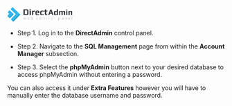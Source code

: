<img src="/kb-images/directadmin/directadmin-logo.png" alt="DirectAdmin Logo" width="150"/>

* Step 1. Log in to the **DirectAdmin** control panel.

* Step 2. Navigate to the **SQL Management** page from within the **Account Manager** subsection.

* Step 3. Select the **phpMyAdmin** button next to your desired database to access phpMyAdmin without entering a password.

You can also access it under **Extra Features** however you will have to manually enter the database username and password.
